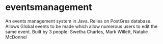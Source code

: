 # eventsmanagement
An events management system in Java. Relies on PostGres database. 
Allows Global events to be made which allow numerous users to edit the same event. 
Built by 3 people: Swetha Charles, Mark Willett, Natalie McDonnel
